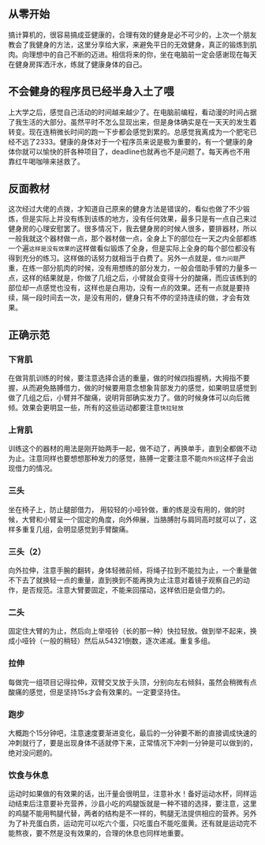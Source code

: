 ## 从零开始

搞计算机的，很容易搞成亚健康的，合理有效的健身是必不可少的，上次一个朋友教会了我健身的方法，这里分享给大家，来避免平日的无效健身，真正的锻炼到肌肉。向理想中的自己不断的迈进。相信将来的你，坐在电脑前一定会感谢现在每天在健身房挥洒汗水，练就了健康身体的自己。

## 不会健身的程序员已经半身入土了喂

上大学之后，感觉自己活动的时间越来越少了。在电脑前编程，看动漫的时间占据了我生活的大部分。虽然平时不怎么显现出来，但是身体确实是在一天天的发生着转变。现在连稍微长时间的跑一下步都会感觉到累的。总感觉我离成为一个肥宅已经不远了2333。健康的身体对于一个程序员来说是极为重要的，有一个健康的身体你就可以愉快的肝各种项目了，deadline也就再也不是问题了。每天再也不用靠红牛喝咖啡来拯救了。

## 反面教材

这次经过大佬的点拨，才知道自己原来的健身方法是错误的，看似也做了不少锻炼，但是实际上并没有练到该练的地方，没有任何效果，最多只是有一点自己来过健身房的心理安慰罢了。很多情况下，我去健身房的时候人很多，要排器材，所以一般我就这个器材做一点，那个器材做一点，全身上下的部位在一天之内全部都练一个遍`这样是没有效果的`这样做看似锻炼了全身，但是实际上全身的每个部位都没有得到充分的练习。这样做的话努力就相当于白费了。另外一点就是，`借力问题`严重，在练一部分肌肉的时候，没有用想练的部分发力，一般会借助手臂的力量多一点，这样的结果就是，你做了几组之后，小臂就会变得十分的酸痛，而应该练到的部位却一点感觉也没有，这样也是白用功，没有一点的效果。还有一点就是要持续，隔一段时间去一次，是没有用的，健身只有不停的坚持连续的做，才会有效果。

## 正确示范

### 下背肌

在做背肌训练的时候，要注意选择合适的重量，做的时候四指握柄，大拇指不要握，从而避免胳膊借力，做的时候要用意念想象背部发力的感觉，如果明显感觉到做了几组之后，小臂并不酸痛，说明背部确实发力了。做的时候身体可以向后微倾。效果会更明显一些，所有的这些运动都要注意`快拉轻放`

### 上背肌

训练这个的器材的用法是刚开始两手一起，做不动了，再换单手，直到全都做不动为止。注意同样也要想想那种发力的感觉，胳膊一定要注意不能`向外拐`这样子会出现借力的情况。

### 三头

坐在椅子上，防止腿部借力， 用较轻的小哑铃做，重的练是没有用的，做的时候，大臂和小臂呈一个固定的角度，向外伸展，当胳膊肘与肩同高时就可以了，这样多重复几组，会明显感觉到手臂酸痛。

### 三头（2）

向外拉伸，注意手腕的翻转，身体轻微前倾，将绳子拉到不能拉为止，一个重量做不下去了就换轻一点的重量，直到换到不能再换为止注意对着镜子观察自己的动作，是否规范。注意大臂要固定，不能来回摆动，这样依旧是会借力的。

### 二头

固定住大臂的为止，然后向上举哑铃（长的那一种）快拉轻放。做到举不起来，换成小哑铃（一般的稍轻）然后从54321倒数，逐次递减。重复多组。

### 拉伸

每做完一组项目记得拉伸，双臂交叉放于头顶，分别向左右倾斜，虽然会稍微有点酸痛的感觉，但是坚持15s才会有效果的。一定要坚持住。

### 跑步

大概跑个15分钟吧，注意速度要渐进变化，最后的一分钟要不断的直接调成快速的冲刺就行了，要是出现身体不适就停下来，正常情况下冲刺一分钟是可以做到的，绝对没问题的。

### 饮食与休息

运动时如果做的有效果的话，出汗量会很明显，注意补水！备好运动水杯，同样运动结束后注意要补充营养，沙县小吃的鸡腿饭就是一种不错的选择，要注意，这里的鸡腿不能用鸭腿代替，两者的结构是不一样的，鸭腿无法提供相应的营养。另外为了补充蛋白质，运动完可以吃六个蛋，只吃蛋白不能吃蛋黄。还有就是运动完不能熬夜，要不然是没有效果的，合理的休息也同样地重要。